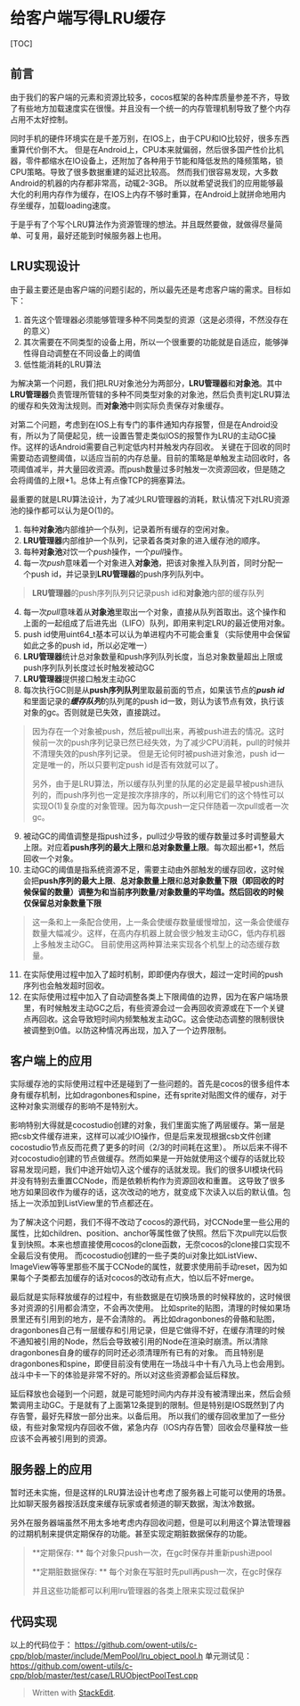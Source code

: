 给客户端写得LRU缓存
======

[TOC]

前言
------
由于我们的客户端的元素和资源比较多，cocos框架的各种库质量参差不齐，导致了有些地方加载速度实在很慢。并且没有一个统一的内存管理机制导致了整个内存占用不太好控制。

同时手机的硬件环境实在是千差万别，在IOS上，由于CPU和IO比较好，很多东西重算代价倒不大。
但是在Android上，CPU本来就偏弱，然后很多国产性价比机器，零件都缩水在IO设备上，还附加了各种用于节能和降低发热的降频策略，锁CPU策略。导致了很多数据重建的延迟比较高。
然而我们很容易发现，大多数Android的机器的内存都非常高，动辄2-3GB。
所以就希望说我们的应用能够最大化的利用内存作为缓存，在IOS上内存不够时重算，在Android上就拼命地用内存坐缓存，加载loading速度。

于是乎有了个写个LRU算法作为资源管理的想法。并且既然要做，就做得尽量简单、可复用，最好还能到时候服务器上也用。

LRU实现设计
------
由于最主要还是由客户端的问题引起的，所以最先还是考虑客户端的需求。目标如下：

1. 首先这个管理器必须能够管理多种不同类型的资源（这是必须得，不然没存在的意义）
2. 其次需要在不同类型的设备上用，所以一个很重要的功能就是自适应，能够弹性得自动调整在不同设备上的阈值
3. 低性能消耗的LRU算法

为解决第一个问题，我们把LRU对象池分为两部分，**LRU管理器**和**对象池**。其中**LRU管理器**负责管理所管辖的多种不同类型对象的对象池，然后负责判定LRU算法的缓存和失效淘汰规则。而**对象池**中则实际负责保存对象缓存。

对第二个问题，考虑到在IOS上有专门的事件通知内存报警，但是在Android没有，所以为了简便起见，统一设置告警走类似IOS的报警作为LRU的主动GC操作。这样的话Android需要自己判定低内村并触发内存回收。
关键在于回收的同时需要动态调整阈值，以适应当前的内存总量。目前的策略是单触发主动回收时，各项阈值减半，并大量回收资源。而push数量过多时触发一次资源回收，但是随之会将阈值的上限+1。总体上有点像TCP的拥塞算法。

最重要的就是LRU算法设计，为了减少LRU管理器的消耗，默认情况下对LRU资源池的操作都可以认为是O(1)的。

1. 每种**对象池**内部维护一个队列，记录着所有缓存的空闲对象。
1. **LRU管理器**内部维护一个队列，记录着各类对象的进入缓存池的顺序。
2. 每种**对象池**对饮一个*push*操作，一个*pull*操作。
3. 每一次*push*意味着一个对象进入**对象池**，把该对象推入队列首，同时分配一个push id，并记录到**LRU管理器**的push序列队列中。
> **LRU管理器**的push序列队列只记录push id和**对象池**内部的缓存队列

4. 每一次*pull*意味着从**对象池**里取出一个对象，直接从队列首取出。这个操作和上面的一起组成了后进先出（LIFO）队列，即用来判定LRU的最近使用对象。
5. push id使用uint64_t基本可以认为单进程内不可能会重复（实际使用中会保留如此之多的push id，所以必定唯一）
6. **LRU管理器**统计总对象数量和push序列队列长度，当总对象数量超出上限或push序列队列长度过长时触发被动GC
7. **LRU管理器**提供接口触发主动GC
8. 每次执行GC则是从**push序列队列**里取最前面的节点，如果该节点的***push id***和里面记录的***缓存队列***的队列尾的push id一致，则认为该节点有效，执行该对象的gc。否则就是已失效，直接跳过。
> 因为存在一个对象被push，然后被pull出来，再被push进去的情况。这时候前一次的push序列记录已然已经失效，为了减少CPU消耗，pull的时候并不清理失效的push序列记录。
> 但是无论何时被push进对象池，push id一定是唯一的，所以只要判定push id是否有效就可以了。
> 
> 另外，由于是LRU算法，所以缓存队列里的队尾的必定是最早被push进队列的，而push序列也一定是按次序排序的，所以利用它们的这个特性可以实现O(1)复杂度的对象管理。因为每次push一定只伴随着一次pull或者一次gc。

9. 被动GC的阈值调整是指push过多，pull过少导致的缓存数量过多时调整最大上限。对应着**push序列的最大上限**和**总对象数量上限**。每次超出都+1，然后回收一个对象。
10. 主动GC的阈值是指系统资源不足，需要主动由外部触发的缓存回收，这时候会把**push序列的最大上限**、**总对象数量上限**和**总对象数量下限（即回收的时候保留的数量）**调整为和当前序列数量/对象数量的平均值。然后回收的时候仅保留**总对象数量下限**
> 这一条和上一条配合使用，上一条会使缓存数量缓慢增加，这一条会使缓存数量大幅减少。这样，在高内存机器上就会很少触发主动GC，低内存机器上多触发主动GC。
> 目前使用这两种算法来实现各个机型上的动态缓存数量。

11. 在实际使用过程中加入了超时机制，即即便内存很大，超过一定时间的push序列也会触发超时回收。
12. 在实际使用过程中加入了自动调整各类上下限阈值的边界，因为在客户端场景里，有时候触发主动GC之后，有些资源会过一会再回收资源或在下一个关键点再回收。这会导致短时间内频繁触发主动GC。这会使动态调整的限制很快被调整到0值。以防这种情况再出现，加入了一个边界限制。


客户端上的应用
------
实际缓存池的实际使用过程中还是碰到了一些问题的。首先是cocos的很多组件本身有缓存机制，比如dragonbones和spine，还有sprite对贴图文件的缓存，对于这种对象实测缓存的影响不是特别大。

影响特别大得就是cocostudio创建的对象，我们里面实施了两层缓存。第一层是把csb文件缓存进来，这样可以减少IO操作，但是后来发现根据csb文件创建cocostudio节点反而花费了更多的时间（2/3的时间耗在这里）。
所以后来不得不对cocostudio创建的节点做缓存。然而如果是一开始就使用这个缓存的话就比较容易发现问题，我们中途开始切入这个缓存的话就发现。我们的很多UI模块代码并没有特别去重置CCNode，而是依赖析构作为资源回收和重置。
这导致了很多地方如果回收作为缓存的话，这次改动的地方，就变成下次读入以后的默认值。包括上一次添加到ListView里的节点都还在。

为了解决这个问题，我们不得不改动了cocos的源代码，对CCNode里一些公用的属性，比如children、position、anchor等属性做了快照。然后下次pull完以后恢复到快照。本来也想直接使用cocos的clone函数，无奈cocos的clone接口实现不全最后没有使用。
而cocostudio创建的一些子类的ui对象比如ListView、ImageView等等里那些不属于CCNode的属性，就要求使用前手动reset，因为如果每个子类都去加缓存的话对cocos的改动有点大，怕以后不好merge。

最后就是实际释放缓存的过程中，有些数据是在切换场景的时候释放的，这时候很多对资源的引用都会清空，不会再次使用。
比如sprite的贴图，清理的时候如果场景里还有引用到的地方，是不会清除的。
再比如dragonbones的骨骼和贴图，dragonbones自己有一层缓存和引用记录，但是它做得不好，在缓存清理的时候不通知被引用的Node，然后会导致被引用的Node在渲染时崩溃。所以清除dragonbones自身的缓存的同时还必须清理所有已有的对象。
而且特别是dragonbones和spine，即便目前没有使用在一场战斗中十有八九马上也会用到。战斗中卡一下的体验是非常不好的。所以对这些资源都会延后释放。

延后释放也会碰到一个问题，就是可能短时间内内存并没有被清理出来，然后会频繁调用主动GC。于是就有了上面第12条提到的限制。但是特别是IOS既然到了内存告警，最好先释放一部分出来。以备后用。
所以我们的缓存回收里加了一些分级，有些对象常规内存回收不做，紧急内存（IOS内存告警）回收会尽量释放一些应该不会再被引用到的资源。


服务器上的应用
------

暂时还未实施，但是这样的LRU算法设计也考虑了服务器上可能可以使用的场景。比如聊天服务器按活跃度来缓存玩家或者频道的聊天数据，淘汰冷数据。

另外在服务器端虽然不用太多地考虑内存回收问题，但是可以利用这个算法管理器的过期机制来提供定期保存的功能。甚至实现定期脏数据保存的功能。

> **定期保存: ** 每个对象只push一次，在gc时保存并重新push进pool
> 
> **定期脏数据保存: ** 每个对象在写脏时先pull再push一次，在gc时保存
> 
> 并且这些功能都可以利用lru管理器的各类上限来实现过载保护


代码实现
------
以上的代码位于： https://github.com/owent-utils/c-cpp/blob/master/include/MemPool/lru_object_pool.h
单元测试见： https://github.com/owent-utils/c-cpp/blob/master/test/case/LRUObjectPoolTest.cpp

> Written with [StackEdit](https://stackedit.io/).